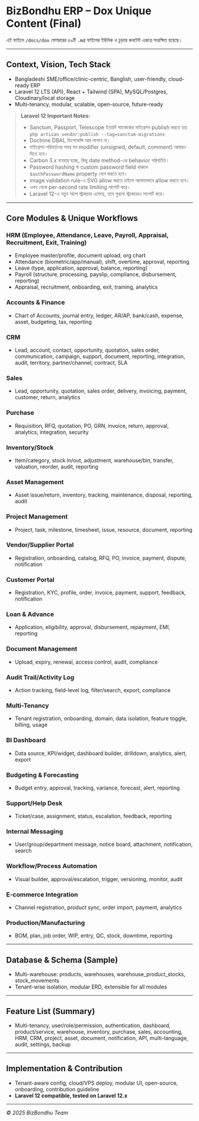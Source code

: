 # BizBondhu ERP – Dox Unique Content (Final)

এই ফাইলে `/docs/dox` ফোল্ডারের ৫৯টি `.md` ফাইলের ইউনিক ও চূড়ান্ত কনটেন্ট একত্রে সংরক্ষিত হয়েছে।

---

## Context, Vision, Tech Stack
- Bangladeshi SME/office/clinic-centric, Banglish, user-friendly, cloud-ready ERP
- Laravel 12 LTS (API), React + Tailwind (SPA), MySQL/Postgres, Cloudinary/local storage
- Multi-tenancy, modular, scalable, open-source, future-ready

> **Laravel 12 Important Notes:**
> - Sanctum, Passport, Telescope ইত্যাদি প্যাকেজের মাইগ্রেশন publish করতে হয়: `php artisan vendor:publish --tag=sanctum-migrations`
> - Doctrine DBAL ডিপেন্ডেন্সি আর লাগবে না।
> - মাইগ্রেশন পরিবর্তনের সময় সব modifier (unsigned, default, comment) আবারও দিতে হবে।
> - Carbon 3.x ব্যবহার হচ্ছে, কিছু date method-এর behavior পরিবর্তিত।
> - Password hashing বা custom password field থাকলে `$authPasswordName` property যোগ করতে হবে।
> - image validation rule-এ SVG allow করতে চাইলে আলাদাভাবে allow করতে হবে।
> - এখন থেকে per-second rate limiting সাপোর্ট করে।
> - Laravel 12-এ নতুন অ্যাপ স্ট্রাকচার এসেছে, তবে পুরনো স্ট্রাকচারও সাপোর্ট করে।

---

## Core Modules & Unique Workflows

### HRM (Employee, Attendance, Leave, Payroll, Appraisal, Recruitment, Exit, Training)
- Employee master/profile, document upload, org chart
- Attendance (biometric/app/manual), shift, overtime, approval, reporting
- Leave (type, application, approval, balance, reporting)
- Payroll (structure, processing, payslip, compliance, disbursement, reporting)
- Appraisal, recruitment, onboarding, exit, training, analytics

### Accounts & Finance
- Chart of Accounts, journal entry, ledger, AR/AP, bank/cash, expense, asset, budgeting, tax, reporting

### CRM
- Lead, account, contact, opportunity, quotation, sales order, communication, campaign, support, document, reporting, integration, audit, territory, partner/channel, contract, SLA

### Sales
- Lead, opportunity, quotation, sales order, delivery, invoicing, payment, customer, return, analytics

### Purchase
- Requisition, RFQ, quotation, PO, GRN, invoice, return, approval, analytics, integration, security

### Inventory/Stock
- Item/category, stock in/out, adjustment, warehouse/bin, transfer, valuation, reorder, audit, reporting

### Asset Management
- Asset issue/return, inventory, tracking, maintenance, disposal, reporting, audit

### Project Management
- Project, task, milestone, timesheet, issue, resource, document, reporting

### Vendor/Supplier Portal
- Registration, onboarding, catalog, RFQ, PO, invoice, payment, dispute, notification

### Customer Portal
- Registration, KYC, profile, order, invoice, payment, support, feedback, notification

### Loan & Advance
- Application, eligibility, approval, disbursement, repayment, EMI, reporting

### Document Management
- Upload, expiry, renewal, access control, audit, compliance

### Audit Trail/Activity Log
- Action tracking, field-level log, filter/search, export, compliance

### Multi-Tenancy
- Tenant registration, onboarding, domain, data isolation, feature toggle, billing, usage

### BI Dashboard
- Data source, KPI/widget, dashboard builder, drilldown, analytics, alert, export

### Budgeting & Forecasting
- Budget entry, approval, tracking, variance, forecast, alert, reporting

### Support/Help Desk
- Ticket/case, assignment, status, escalation, feedback, reporting

### Internal Messaging
- User/group/department message, notice board, attachment, notification, search

### Workflow/Process Automation
- Visual builder, approval/escalation, trigger, versioning, monitor, audit

### E-commerce Integration
- Channel registration, product sync, order import, payment, analytics

### Production/Manufacturing
- BOM, plan, job order, WIP, entry, QC, stock, downtime, reporting

---

## Database & Schema (Sample)
- Multi-warehouse: products, warehouses, warehouse_product_stocks, stock_movements
- Tenant-wise isolation, modular ERD, extensible for all modules

---

## Feature List (Summary)
- Multi-tenancy, user/role/permission, authentication, dashboard, product/service, warehouse, inventory, purchase, sales, accounting, HRM, CRM, project, asset, document, notification, API, multi-language, audit, settings, backup

---

## Implementation & Contribution
- Tenant-aware config, cloud/VPS deploy, modular UI, open-source, onboarding, contribution guideline
- **Laravel 12 compatible, tested on Laravel 12.x**

---

_© 2025 BizBondhu Team_
